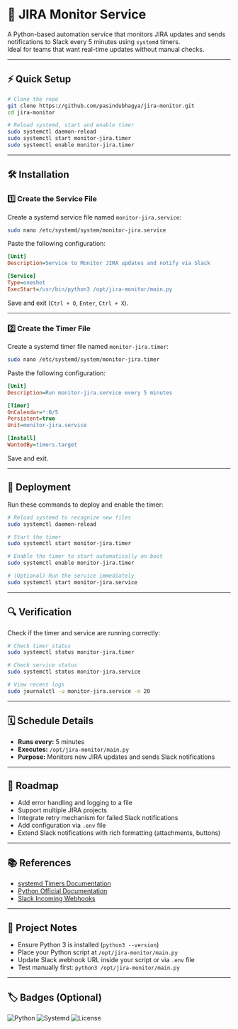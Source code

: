 # 📝 JIRA Monitor Service

A Python-based automation service that monitors JIRA updates and sends notifications to Slack every 5 minutes using `systemd` timers.  
Ideal for teams that want real-time updates without manual checks.

---

## ⚡ Quick Setup

```bash
# Clone the repo
git clone https://github.com/pasindubhagya/jira-monitor.git
cd jira-monitor

# Reload systemd, start and enable timer
sudo systemctl daemon-reload
sudo systemctl start monitor-jira.timer
sudo systemctl enable monitor-jira.timer
```

---

## 🛠️ Installation

### 1️⃣ Create the Service File

Create a systemd service file named `monitor-jira.service`:

```bash
sudo nano /etc/systemd/system/monitor-jira.service
```

Paste the following configuration:

```ini
[Unit]
Description=Service to Monitor JIRA updates and notify via Slack

[Service]
Type=oneshot
ExecStart=/usr/bin/python3 /opt/jira-monitor/main.py
```

Save and exit (`Ctrl + O`, `Enter`, `Ctrl + X`).

---

### 2️⃣ Create the Timer File

Create a systemd timer file named `monitor-jira.timer`:

```bash
sudo nano /etc/systemd/system/monitor-jira.timer
```

Paste the following configuration:

```ini
[Unit]
Description=Run monitor-jira.service every 5 minutes

[Timer]
OnCalendar=*:0/5
Persistent=true
Unit=monitor-jira.service

[Install]
WantedBy=timers.target
```

Save and exit.

---

## 🚀 Deployment

Run these commands to deploy and enable the timer:

```bash
# Reload systemd to recognize new files
sudo systemctl daemon-reload

# Start the timer
sudo systemctl start monitor-jira.timer

# Enable the timer to start automatically on boot
sudo systemctl enable monitor-jira.timer

# (Optional) Run the service immediately
sudo systemctl start monitor-jira.service
```

---

## 🔍 Verification

Check if the timer and service are running correctly:

```bash
# Check timer status
sudo systemctl status monitor-jira.timer

# Check service status
sudo systemctl status monitor-jira.service

# View recent logs
sudo journalctl -u monitor-jira.service -n 20
```

---

## 🗓️ Schedule Details

- **Runs every:** 5 minutes  
- **Executes:** `/opt/jira-monitor/main.py`  
- **Purpose:** Monitors new JIRA updates and sends Slack notifications

---

## 🧩 Roadmap

- Add error handling and logging to a file  
- Support multiple JIRA projects  
- Integrate retry mechanism for failed Slack notifications  
- Add configuration via `.env` file  
- Extend Slack notifications with rich formatting (attachments, buttons)  

---

## 📚 References

- [systemd Timers Documentation](https://www.freedesktop.org/software/systemd/man/systemd.timer.html)  
- [Python Official Documentation](https://docs.python.org/3/)  
- [Slack Incoming Webhooks](https://api.slack.com/messaging/webhooks)

---

## 🔧 Project Notes

- Ensure Python 3 is installed (`python3 --version`)  
- Place your Python script at `/opt/jira-monitor/main.py`  
- Update Slack webhook URL inside your script or via `.env` file  
- Test manually first: `python3 /opt/jira-monitor/main.py`  

---

## 🏷️ Badges (Optional)

![Python](https://img.shields.io/badge/python-3.11-blue)
![Systemd](https://img.shields.io/badge/systemd-enabled-green)
![License](https://img.shields.io/badge/license-MIT-yellow)
